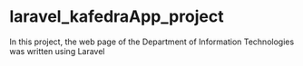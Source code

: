 # laravel_kafedraApp_project
In this project, the web page of the Department of Information Technologies was written using Laravel
